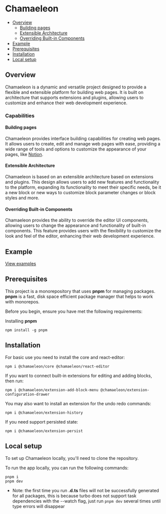 # Chamaeleon

- [Overview](#overview)
  - [Building pages](#building-pages)
  - [Extensible Architecture](#extensible-architecture)
  - [Overriding Built-in Components](#overriding-built-in-components)
- [Example](#example)
- [Prerequisites](#prerequisites)
- [Installation](#installation)
- [Local setup](#local-setup)

## Overview

Chamaeleon is a dynamic and versatile project designed to provide a flexible and extensible platform for building web pages. It is built on architecture that supports extensions and plugins, allowing users to customize and enhance their web development experience.

### Capabilities

#### Building pages

Chamaeleon provides interface building capabilities for creating web pages. It allows users to create, edit and manage web pages with ease, providing a wide range of tools and options to customize the appearance of your pages, like [Notion](https://www.notion.so).

#### Extensible Architecture

Chamaeleon is based on an extensible architecture based on extensions and plugins. This design allows users to add new features and functionality to the platform, expanding its functionality to meet their specific needs, be it a new block or new ways to customize block parameter changes or block styles and more.

#### Overriding Built-in Components

Chamaeleon provides the ability to override the editor UI components, allowing users to change the appearance and functionality of built-in components. This feature provides users with the flexibility to customize the look and feel of the editor, enhancing their web development experience.

## Example

[View examples](./docs/example/example.md)

## Prerequisites

This project is a monorepository that uses **pnpm** for managing packages. **pnpm** is a fast, disk space efficient package manager that helps to work with monorepos.

Before you begin, ensure you have met the following requirements:

Installing **pnpm**

```
npm install -g pnpm
```

## Installation

For basic use you need to install the core and react-editor:

```
npm i @chamaeleon/core @chamaeleon/react-editor
```

If you want to connect built-in extensions for editing and adding blocks, then run:

```
npm i @chamaeleon/extension-add-block-menu @chamaeleon/extension-configuration-drawer
```

You may also want to install an extension for the undo redo commands:

```
npm i @chamaeleon/extension-history
```

If you need support persisted state:

```
npm i @chamaeleon/extension-persist
```

## Local setup

To set up Chamaeleon locally, you'll need to clone the repository.

To run the app locally, you can run the following commands:

```
pnpm i
pnpm dev
```

- Note: the first time you run **.d.ts** files will not be successfully generated for all packages, this is because turbo does not support task dependencies with the --watch flag, just run `pnpm dev` several times until type errors will disappear

